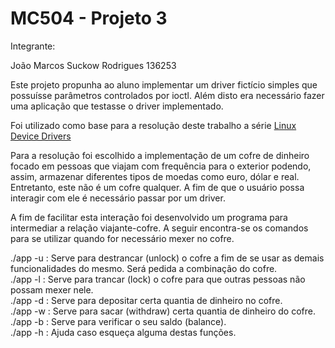 MC504 - Projeto 3
=============

Integrante:

João Marcos Suckow Rodrigues   136253

Este projeto propunha ao aluno implementar um driver fictício simples que possuísse parâmetros controlados por ioctl. Além disto era necessário fazer uma aplicação que testasse o driver implementado.

Foi utilizado como base para a resolução deste trabalho a série [Linux Device Drivers](http://www.opensourceforu.com/tag/linux-device-drivers-series/)

Para a resolução foi escolhido a implementação de um cofre de dinheiro focado em pessoas que viajam com frequência para o exterior podendo, assim, armazenar diferentes tipos de moedas como euro, dólar e real. Entretanto, este não é um cofre qualquer. A fim de que o usuário possa interagir com ele é necessário passar por um driver.

A fim de facilitar esta interação foi desenvolvido um programa para intermediar a relação viajante-cofre. A seguir encontra-se os comandos para se utilizar quando for necessário mexer no cofre.

./app -u : Serve para destrancar (unlock) o cofre a fim de se usar as demais funcionalidades do mesmo. Será pedida a combinação do cofre.<br/>
./app -l : Serve para trancar (lock) o cofre para que outras pessoas não possam mexer nele.<br/>
./app -d : Serve para depositar certa quantia de dinheiro no cofre.<br/>
./app -w : Serve para sacar (withdraw) certa quantia de dinheiro do cofre.<br/>
./app -b : Serve para verificar o seu saldo (balance).<br/>
./app -h : Ajuda caso esqueça alguma destas funções.<br/>



